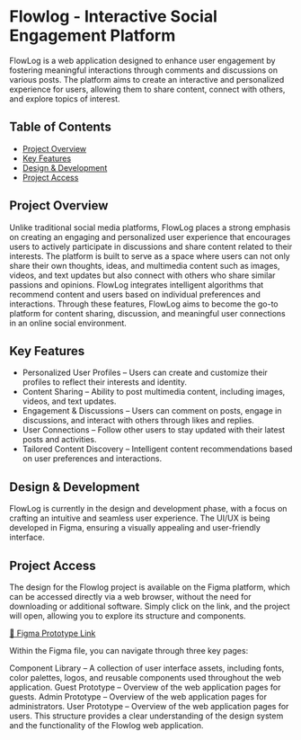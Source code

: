 # Flowlog - Interactive Social Engagement Platform
FlowLog is a web application designed to enhance user engagement by fostering meaningful interactions through comments and discussions on various posts. The platform aims to create an interactive and personalized experience for users, allowing them to share content, connect with others, and explore topics of interest.

## Table of Contents
- [ Project Overview](#project-overview)
- [ Key Features](#key-features)
- [ Design & Development](#design--development)
- [ Project Access](#project-access)


## Project Overview
Unlike traditional social media platforms, FlowLog places a strong emphasis on creating an engaging and personalized user experience that encourages users to actively participate in discussions and share content related to their interests. The platform is built to serve as a space where users can not only share their own thoughts, ideas, and multimedia content such as images, videos, and text updates but also connect with others who share similar passions and opinions. FlowLog integrates intelligent algorithms that recommend content and users based on individual preferences and interactions. Through these features, FlowLog aims to become the go-to platform for content sharing, discussion, and meaningful user connections in an online social environment.

## Key Features
- Personalized User Profiles – Users can create and customize their profiles to reflect their interests and identity.
- Content Sharing – Ability to post multimedia content, including images, videos, and text updates.
- Engagement & Discussions – Users can comment on posts, engage in discussions, and interact with others through likes and replies.
- User Connections – Follow other users to stay updated with their latest posts and activities.
- Tailored Content Discovery – Intelligent content recommendations based on user preferences and interactions.


## Design & Development
FlowLog is currently in the design and development phase, with a focus on crafting an intuitive and seamless user experience. The UI/UX is being developed in Figma, ensuring a visually appealing and user-friendly interface.


## Project Access

The design for the Flowlog project is available on the Figma platform, which can be accessed directly via a web browser, without the need for downloading or additional software. Simply click on the link, and the project will open, allowing you to explore its structure and components.

[🔗 Figma Prototype Link](https://www.figma.com/design/yP9xDtAWrV7Te17YSGLypE/Flowlog?node-id=0-1&t=aeRaZjSDGjWiS3aN-1)

Within the Figma file, you can navigate through three key pages:

Component Library – A collection of user interface assets, including fonts, color palettes, logos, and reusable components used throughout the web application.
Guest Prototype – Overview of the web application pages for guests.
Admin Prototype – Overview of the web application pages for administrators.
User Prototype – Overview of the web application pages for users.
This structure provides a clear understanding of the design system and the functionality of the Flowlog web application.

